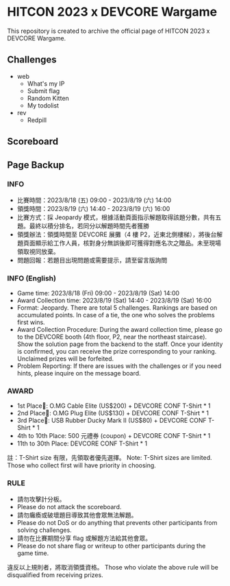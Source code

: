 # HITCON 2023 x DEVCORE Wargame 

This repository is created to archive the official page of HITCON 2023 x DEVCORE Wargame.

## Challenges

* web
    * What's my IP
    * Submit flag
    * Random Kitten
    * My todolist
* rev
    * Redpill

## Scoreboard



## Page Backup

### INFO

* 比賽時間：2023/8/18 (五) 09:00 - 2023/8/19 (六) 14:00
* 領獎時間：2023/8/19 (六) 14:40 - 2023/8/19 (六) 16:00
* 比賽方式：採 Jeopardy 模式，根據活動頁面指示解題取得該題分數，共有五題。最終以積分排名，若同分以解題時間先者獲勝
* 領獎辦法：領獎時間至 DEVCORE 展攤（4 樓 P2，近東北側樓梯），將後台解題頁面顯示給工作人員，核對身分無誤後即可獲得對應名次之贈品。未至現場領取視同放棄。
* 問題回報：若題目出現問題或需要提示，請至留言版詢問

### INFO (English)
* Game time: 2023/8/18 (Fri) 09:00 - 2023/8/19 (Sat) 14:00
* Award Collection time: 2023/8/19 (Sat) 14:40 - 2023/8/19 (Sat) 16:00
* Format: Jeopardy. There are total 5 challenges. Rankings are based on accumulated points. In case of a tie, the one who solves the problems first wins.
* Award Collection Procedure: During the award collection time, please go to the DEVCORE booth (4th floor, P2, near the northeast staircase). Show the solution page from the backend to the staff. Once your identity is confirmed, you can receive the prize corresponding to your ranking. Unclaimed prizes will be forfeited.
* Problem Reporting: If there are issues with the challenges or if you need hints, please inquire on the message board.

### AWARD

* 1st Place🥇: O.MG Cable Elite (US$200) + DEVCORE CONF T-Shirt * 1
* 2nd Place🥈: O.MG Plug Elite (US$130) + DEVCORE CONF T-Shirt * 1
* 3rd Place🥉: USB Rubber Ducky Mark II (US$80) + DEVCORE CONF T-Shirt * 1
* 4th to 10th Place: 500 元禮券 (coupon) + DEVCORE CONF T-Shirt * 1
* 11th to 30th Place: DEVCORE CONF T-Shirt * 1

註：T-Shirt size 有限，先領取者優先選擇。
Note: T-Shirt sizes are limited. Those who collect first will have priority in choosing.


### RULE
* 請勿攻擊計分板。
* Please do not attack the scoreboard.
* 請勿癱瘓或破壞題目導致其他會眾無法解題。
* Please do not DoS or do anything that prevents other participants from solving challenges.
* 請勿在比賽期間分享 flag 或解題方法給其他會眾。
* Please do not share flag or writeup to other participants during the game time.

違反以上規則者，將取消領獎資格。
Those who violate the above rule will be disqualified from receiving prizes.

